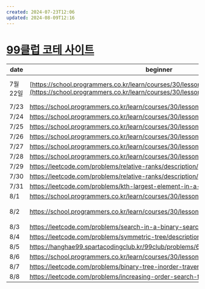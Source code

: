```yaml
---
created: 2024-07-23T12:06
updated: 2024-08-09T12:16
---
```


# [99클럽 코테 사이트](https://hanghae99.spartacodingclub.kr/99club/lms)

| date   | beginner                                                                                                                             | middler                                                                                                                                                     | challenger                                                                                                                             |
| ------ | ------------------------------------------------------------------------------------------------------------------------------------ | ----------------------------------------------------------------------------------------------------------------------------------------------------------- | -------------------------------------------------------------------------------------------------------------------------------------- |
| 7월 22일 | [https://school.programmers.co.kr/learn/courses/30/lessons/12932](https://school.programmers.co.kr/learn/courses/30/lessons/12932) ✔ | [https://school.programmers.co.kr/learn/courses/30/lessons/87390](https://school.programmers.co.kr/learn/courses/30/lessons/87390) ❔<br>수학문제 같았다. 못풀어서 답안 봄 | [https://school.programmers.co.kr/learn/courses/30/lessons/154539](https://school.programmers.co.kr/learn/courses/30/lessons/154539) ✔ |
| 7/23   | https://school.programmers.co.kr/learn/courses/30/lessons/12944                                                                      | https://school.programmers.co.kr/learn/courses/30/lessons/12954                                                                                             | https://school.programmers.co.kr/learn/courses/30/lessons/135807                                                                       |
| 7/24   | https://school.programmers.co.kr/learn/courses/30/lessons/12916                                                                      | https://school.programmers.co.kr/learn/courses/30/lessons/12915                                                                                             | https://hanghae99.spartacodingclub.kr/99club/problems/66a0602063556c63ad770f27                                                         |
| 7/25   | https://school.programmers.co.kr/learn/courses/30/lessons/12925                                                                      | https://hanghae99.spartacodingclub.kr/99club/problems/66a1b1a0a0d6369963f3600e                                                                              | https://school.programmers.co.kr/learn/courses/30/lessons/60057                                                                        |
| 7/26   | https://school.programmers.co.kr/learn/courses/30/lessons/42576                                                                      | https://school.programmers.co.kr/learn/courses/30/lessons/42577                                                                                             | https://school.programmers.co.kr/learn/courses/30/lessons/42579                                                                        |
| 7/27   | https://school.programmers.co.kr/learn/courses/30/lessons/1845                                                                       | https://school.programmers.co.kr/learn/courses/30/lessons/42578                                                                                             | https://school.programmers.co.kr/learn/courses/30/lessons/147354                                                                       |
| 7/28   | https://school.programmers.co.kr/learn/courses/30/lessons/12909                                                                      | https://school.programmers.co.kr/learn/courses/30/lessons/12946                                                                                             | https://school.programmers.co.kr/learn/courses/30/lessons/176962                                                                       |
| 7/29   | https://leetcode.com/problems/relative-ranks/description/                                                                            | https://school.programmers.co.kr/learn/courses/30/lessons/42586                                                                                             | https://school.programmers.co.kr/learn/courses/30/lessons/118667                                                                       |
| 7/30   | https://leetcode.com/problems/relative-ranks/description/                                                                            | https://school.programmers.co.kr/learn/courses/30/lessons/42626                                                                                             | https://www.acmicpc.net/problem/1927                                                                                                   |
| 7/31   | https://leetcode.com/problems/kth-largest-element-in-a-stream/description/                                                           | https://school.programmers.co.kr/learn/courses/30/lessons/42628                                                                                             | https://www.acmicpc.net/problem/11279                                                                                                  |
| 8/1    | https://school.programmers.co.kr/learn/courses/30/lessons/12933✔                                                                     | https://school.programmers.co.kr/learn/courses/30/lessons/159994✔                                                                                           | https://school.programmers.co.kr/learn/courses/30/lessons/42746✔                                                                       |
| 8/2    | https://school.programmers.co.kr/learn/courses/30/lessons/12917❌                                                                     | https://school.programmers.co.kr/learn/courses/30/lessons/42747❌ -그냥 뭔말인지 모르곘음                                                                              | https://www.acmicpc.net/problem/1135                                                                                                   |
| 8/3    | https://leetcode.com/problems/search-in-a-binary-search-tree/description/                                                            | https://www.acmicpc.net/problem/10815                                                                                                                       | https://school.programmers.co.kr/learn/courses/30/lessons/43238                                                                        |
| 8/4    | https://leetcode.com/problems/symmetric-tree/description/                                                                            | https://hanghae99.spartacodingclub.kr/99club/problems/66aee0a07928c978362c597b                                                                              | https://school.programmers.co.kr/learn/courses/30/lessons/43236                                                                        |
| 8/5    | https://hanghae99.spartacodingclub.kr/99club/problems/66b032207928c9783637294f                                                       | https://hanghae99.spartacodingclub.kr/99club/problems/66b032207928c97836372958                                                                              | https://school.programmers.co.kr/learn/courses/30/lessons/42839                                                                        |
| 8/6    | https://school.programmers.co.kr/learn/courses/30/lessons/86491                                                                      | https://school.programmers.co.kr/learn/courses/30/lessons/84512                                                                                             | https://school.programmers.co.kr/learn/courses/30/lessons/12952                                                                        |
| 8/7    | https://leetcode.com/problems/binary-tree-inorder-traversal/description/                                                             | https://www.acmicpc.net/problem/2644                                                                                                                        | https://www.acmicpc.net/problem/17834                                                                                                  |
| 8/8    | https://leetcode.com/problems/increasing-order-search-tree/description/                                                              | https://www.acmicpc.net/problem/2667                                                                                                                        | https://www.acmicpc.net/problem/5547                                                                                                   |
